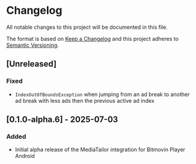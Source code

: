 # Changelog

All notable changes to this project will be documented in this file.

The format is based on [Keep a Changelog](http://keepachangelog.com/)
and this project adheres to [Semantic Versioning](http://semver.org/).

## [Unreleased]

### Fixed

- `IndexOutOfBoundsException` when jumping from an ad break to another ad break with less ads then the previous active ad index

## [0.1.0-alpha.6] - 2025-07-03

### Added

- Initial alpha release of the MediaTailor integration for Bitmovin Player Android
